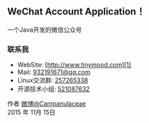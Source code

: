 ## WeChat Account Application！

 一个Java开发的微信公众号

### 联系我

- WebSite: [http://www.tinymood.com][1]
- Mail: 932191671@qq.com
- Linux交流群: [257265338][2]
- 开源技术小组: [521087632][3]

作者 [微博@Campanulaceae][4]     
2015 年 11月 15日

[1]: http://www.tinymood.com   
[2]: http://jq.qq.com/?_wv=1027&k=ZKsbKb
[3]: http://jq.qq.com/?_wv=1027&k=26Y8BYN
[4]: http://weibo.com/u/1662536394